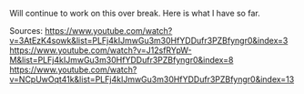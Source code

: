 Will continue to work on this over break. Here is what I have so far.

Sources:
https://www.youtube.com/watch?v=3AtEzK4sowk&list=PLFj4kIJmwGu3m30HfYDDufr3PZBfyngr0&index=3
https://www.youtube.com/watch?v=J12sfRYpW-M&list=PLFj4kIJmwGu3m30HfYDDufr3PZBfyngr0&index=8
https://www.youtube.com/watch?v=NCpUwOqt41k&list=PLFj4kIJmwGu3m30HfYDDufr3PZBfyngr0&index=13
